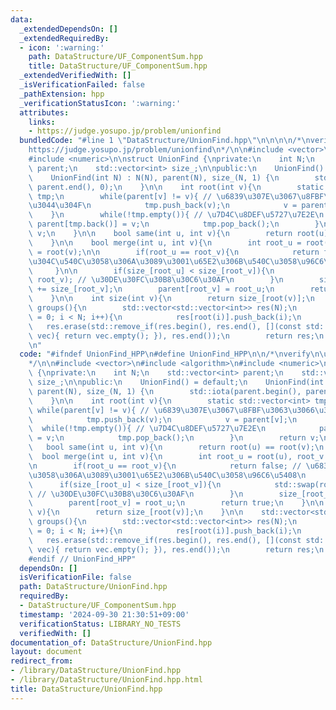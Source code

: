 ```yaml
---
data:
  _extendedDependsOn: []
  _extendedRequiredBy:
  - icon: ':warning:'
    path: DataStructure/UF_ComponentSum.hpp
    title: DataStructure/UF_ComponentSum.hpp
  _extendedVerifiedWith: []
  _isVerificationFailed: false
  _pathExtension: hpp
  _verificationStatusIcon: ':warning:'
  attributes:
    links:
    - https://judge.yosupo.jp/problem/unionfind
  bundledCode: "#line 1 \"DataStructure/UnionFind.hpp\"\n\n\n\n/*\nverify\n\u30FB\
    https://judge.yosupo.jp/problem/unionfind\n*/\n\n#include <vector>\n#include <algorithm>\n\
    #include <numeric>\n\nstruct UnionFind {\nprivate:\n    int N;\n    std::vector<int>\
    \ parent;\n    std::vector<int> size_;\n\npublic:\n    UnionFind() = default;\n\
    \    UnionFind(int N) : N(N), parent(N), size_(N, 1) {\n        std::iota(parent.begin(),\
    \ parent.end(), 0);\n    }\n\n    int root(int v){\n        static std::vector<int>\
    \ tmp;\n        while(parent[v] != v){ // \u6839\u307E\u3067\u8FBF\u3063\u3066\
    \u3044\u304F\n            tmp.push_back(v);\n            v = parent[v];\n    \
    \    }\n        while(!tmp.empty()){ // \u7D4C\u8DEF\u5727\u7E2E\n           \
    \ parent[tmp.back()] = v;\n            tmp.pop_back();\n        }\n        return\
    \ v;\n    }\n\n    bool same(int u, int v){\n        return root(u) == root(v);\n\
    \    }\n\n    bool merge(int u, int v){\n        int root_u = root(u), root_v\
    \ = root(v);\n\n        if(root_u == root_v){\n            return false; // \u6839\
    \u304C\u540C\u3058\u306A\u3089\u3001\u65E2\u306B\u540C\u3058\u96C6\u5408\n   \
    \     }\n\n        if(size_[root_u] < size_[root_v]){\n            std::swap(root_u,\
    \ root_v); // \u30DE\u30FC\u30B8\u30C6\u30AF\n        }\n        size_[root_u]\
    \ += size_[root_v];\n        parent[root_v] = root_u;\n        return true;\n\
    \    }\n\n    int size(int v){\n        return size_[root(v)];\n    }\n\n    std::vector<std::vector<int>>\
    \ groups(){\n        std::vector<std::vector<int>> res(N);\n        for(int i\
    \ = 0; i < N; i++){\n            res[root(i)].push_back(i);\n        }\n     \
    \   res.erase(std::remove_if(res.begin(), res.end(), [](const std::vector<int>&\
    \ vec){ return vec.empty(); }), res.end());\n        return res;\n    }\n};\n\n\
    \n"
  code: "#ifndef UnionFind_HPP\n#define UnionFind_HPP\n\n/*\nverify\n\u30FBhttps://judge.yosupo.jp/problem/unionfind\n\
    */\n\n#include <vector>\n#include <algorithm>\n#include <numeric>\n\nstruct UnionFind\
    \ {\nprivate:\n    int N;\n    std::vector<int> parent;\n    std::vector<int>\
    \ size_;\n\npublic:\n    UnionFind() = default;\n    UnionFind(int N) : N(N),\
    \ parent(N), size_(N, 1) {\n        std::iota(parent.begin(), parent.end(), 0);\n\
    \    }\n\n    int root(int v){\n        static std::vector<int> tmp;\n       \
    \ while(parent[v] != v){ // \u6839\u307E\u3067\u8FBF\u3063\u3066\u3044\u304F\n\
    \            tmp.push_back(v);\n            v = parent[v];\n        }\n      \
    \  while(!tmp.empty()){ // \u7D4C\u8DEF\u5727\u7E2E\n            parent[tmp.back()]\
    \ = v;\n            tmp.pop_back();\n        }\n        return v;\n    }\n\n \
    \   bool same(int u, int v){\n        return root(u) == root(v);\n    }\n\n  \
    \  bool merge(int u, int v){\n        int root_u = root(u), root_v = root(v);\n\
    \n        if(root_u == root_v){\n            return false; // \u6839\u304C\u540C\
    \u3058\u306A\u3089\u3001\u65E2\u306B\u540C\u3058\u96C6\u5408\n        }\n\n  \
    \      if(size_[root_u] < size_[root_v]){\n            std::swap(root_u, root_v);\
    \ // \u30DE\u30FC\u30B8\u30C6\u30AF\n        }\n        size_[root_u] += size_[root_v];\n\
    \        parent[root_v] = root_u;\n        return true;\n    }\n\n    int size(int\
    \ v){\n        return size_[root(v)];\n    }\n\n    std::vector<std::vector<int>>\
    \ groups(){\n        std::vector<std::vector<int>> res(N);\n        for(int i\
    \ = 0; i < N; i++){\n            res[root(i)].push_back(i);\n        }\n     \
    \   res.erase(std::remove_if(res.begin(), res.end(), [](const std::vector<int>&\
    \ vec){ return vec.empty(); }), res.end());\n        return res;\n    }\n};\n\n\
    #endif // UnionFind_HPP"
  dependsOn: []
  isVerificationFile: false
  path: DataStructure/UnionFind.hpp
  requiredBy:
  - DataStructure/UF_ComponentSum.hpp
  timestamp: '2024-09-30 21:30:51+09:00'
  verificationStatus: LIBRARY_NO_TESTS
  verifiedWith: []
documentation_of: DataStructure/UnionFind.hpp
layout: document
redirect_from:
- /library/DataStructure/UnionFind.hpp
- /library/DataStructure/UnionFind.hpp.html
title: DataStructure/UnionFind.hpp
---
```

